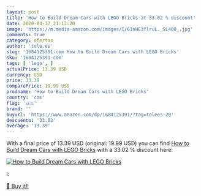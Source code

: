 ```yaml
---
layout: post
title: 'How to Build Dream Cars with LEGO Bricks at 33.02 % discount'
date: 2020-04-17 21:13:20
image: 'https://m.media-amazon.com/images/I/61nHE3YlruL._SL400_.jpg'
comments: true
category: ofertas
author: 'tole.es'
slug: '1684125391-com How to Build Dream Cars with LEGO Bricks'
sku: '1684125391-com'
tags: [ 'lego', ]
actualPrice: 13.39 USD
currency: USD
price: 13.39
comparePrice: 19.99 USD
prodname: 'How to Build Dream Cars with LEGO Bricks'
country: 'com'
flag: '🇺🇸'
brand: ''
buyurl: 'https://www.amazon.com/dp/1684125391/?tag=tolees-20'
descuento: '33.02'
average: '13.39'
---
```


With a final price of 13.39 USD (original: 19.99 USD) you can find [How to Build Dream Cars with LEGO Bricks](https://www.amazon.com/dp/1684125391/?tag=tolees-20) with a  33.02 % discount here:

[![How to Build Dream Cars with LEGO Bricks](https://m.media-amazon.com/images/I/61nHE3YlruL._SL400_.jpg)](https://www.amazon.com/dp/1684125391/?tag=tolees-20)

ℹ️:


[🛒 Buy it!!](https://www.amazon.com/dp/1684125391/?tag=tolees-20)
